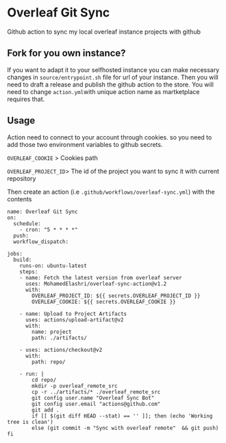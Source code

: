# Overleaf Git Sync
Github action to sync my local overleaf instance projects with github

## Fork for you own instance? 
If you want to adapt it to your selfhosted instance you can make necessary changes in `source/entrypoint.sh` file for url of your instance. 
Then you will need to draft a release and publish the github action to the store. You will need to change `action.yml`with unique action name as martketplace requires that. 

## Usage 
Action need to connect to your account through cookies. so you need to add those two environment variables to github secrets. 

`OVERLEAF_COOKIE` > Cookies path

`OVERLEAF_PROJECT_ID`> The id of the project you want to sync it with current repository 

Then create an action (i.e `.github/workflows/overleaf-sync.yml`) with the contents 

```
name: Overleaf Git Sync
on:
  schedule:
    - cron: "5 * * * *"
  push:
  workflow_dispatch:
      
jobs:
  build:
    runs-on: ubuntu-latest
    steps:
    - name: Fetch the latest version from overleaf server
      uses: MohamedElashri/overleaf-sync-action@v1.2
      with:
        OVERLEAF_PROJECT_ID: ${{ secrets.OVERLEAF_PROJECT_ID }}
        OVERLEAF_COOKIE: ${{ secrets.OVERLEAF_COOKIE }}

    - name: Upload to Project Artifacts
      uses: actions/upload-artifact@v2
      with:
        name: project
        path: ./artifacts/

    - uses: actions/checkout@v2
      with:
        path: repo/
    
    - run: |
        cd repo/
        mkdir -p overleaf_remote_src
        cp -r ../artifacts/* ./overleaf_remote_src
        git config user.name "Overleaf Sync Bot"
        git config user.email "actions@github.com"
        git add .
        if [[ $(git diff HEAD --stat) == '' ]]; then (echo 'Working tree is clean') 
        else (git commit -m "Sync with overleaf remote"  && git push) fi




```

